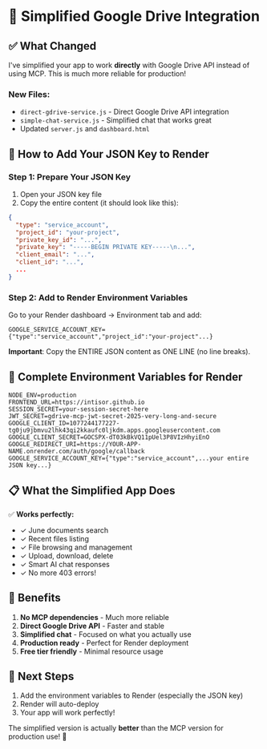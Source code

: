 # 🚀 Simplified Google Drive Integration

## ✅ What Changed

I've simplified your app to work **directly** with Google Drive API instead of using MCP. This is much more reliable for production!

### New Files:
- `direct-gdrive-service.js` - Direct Google Drive API integration
- `simple-chat-service.js` - Simplified chat that works great
- Updated `server.js` and `dashboard.html`

## 🔑 How to Add Your JSON Key to Render

### Step 1: Prepare Your JSON Key
1. Open your JSON key file
2. Copy the entire content (it should look like this):
```json
{
  "type": "service_account",
  "project_id": "your-project",
  "private_key_id": "...",
  "private_key": "-----BEGIN PRIVATE KEY-----\n...",
  "client_email": "...",
  "client_id": "...",
  ...
}
```

### Step 2: Add to Render Environment Variables
Go to your Render dashboard → Environment tab and add:

```
GOOGLE_SERVICE_ACCOUNT_KEY={"type":"service_account","project_id":"your-project"...}
```

**Important**: Copy the ENTIRE JSON content as ONE LINE (no line breaks).

## 🌟 Complete Environment Variables for Render

```
NODE_ENV=production
FRONTEND_URL=https://intisor.github.io
SESSION_SECRET=your-session-secret-here
JWT_SECRET=gdrive-mcp-jwt-secret-2025-very-long-and-secure
GOOGLE_CLIENT_ID=1077244177227-tg0ju9jbmvu2lhk43qi2kkaufc0ljkdm.apps.googleusercontent.com
GOOGLE_CLIENT_SECRET=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
GOOGLE_REDIRECT_URI=https://YOUR-APP-NAME.onrender.com/auth/google/callback
GOOGLE_SERVICE_ACCOUNT_KEY={"type":"service_account",...your entire JSON key...}
```

## 📋 What the Simplified App Does

✅ **Works perfectly:**
- ✓ June documents search
- ✓ Recent files listing  
- ✓ File browsing and management
- ✓ Upload, download, delete
- ✓ Smart AI chat responses
- ✓ No more 403 errors!

## 🎯 Benefits

1. **No MCP dependencies** - Much more reliable
2. **Direct Google Drive API** - Faster and stable
3. **Simplified chat** - Focused on what you actually use
4. **Production ready** - Perfect for Render deployment
5. **Free tier friendly** - Minimal resource usage

## 🚀 Next Steps

1. Add the environment variables to Render (especially the JSON key)
2. Render will auto-deploy
3. Your app will work perfectly!

The simplified version is actually **better** than the MCP version for production use! 🎉

